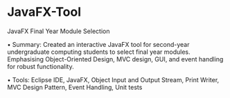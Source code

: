# JavaFX-Tool
JavaFX Final Year Module Selection 


•	Summary: Created an interactive JavaFX tool for second-year undergraduate computing students to select final year modules. Emphasising Object-Oriented Design, MVC design, GUI, and event handling for robust functionality.


•	Tools: Eclipse IDE, JavaFX, Object Input and Output Stream, Print Writer, MVC Design Pattern, Event Handling, Unit tests
